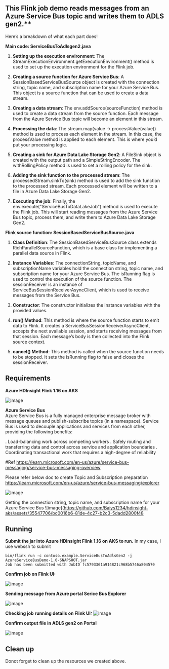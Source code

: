## This Flink job demo reads messages from an Azure Service Bus topic and writes them to ADLS gen2.**

Here’s a breakdown of what each part does!

**Main code: ServiceBusToAdlsgen2.java**

1. **Setting up the execution environment**: The StreamExecutionEnvironment.getExecutionEnvironment() method is used to set up the execution environment for the Flink job.

2. **Creating a source function for Azure Service Bus**: A SessionBasedServiceBusSource object is created with the connection string, topic name, and subscription name for your Azure Service Bus. This object is a source function that can be used to create a data stream.

3. **Creating a data stream**: The env.addSource(sourceFunction) method is used to create a data stream from the source function. Each message from the Azure Service Bus topic will become an element in this stream.

4. **Processing the data**: The stream.map(value -> processValue(value)) method is used to process each element in the stream. In this case, the processValue method is applied to each element. This is where you’d put your processing logic.

5. **Creating a sink for Azure Data Lake Storage Gen2**: A FileSink object is created with the output path and a SimpleStringEncoder. The withRollingPolicy method is used to set a rolling policy for the sink.

6. **Adding the sink function to the processed stream**: The processedStream.sinkTo(sink) method is used to add the sink function to the processed stream. Each processed element will be written to a file in Azure Data Lake Storage Gen2.

7. **Executing the job**: Finally, the env.execute("ServiceBusToDataLakeJob") method is used to execute the Flink job. This will start reading messages from the Azure Service Bus topic, process them, and write them to Azure Data Lake Storage Gen2.

**Flink source function: SessionBasedServiceBusSource.java**

1. **Class Definition**: The SessionBasedServiceBusSource class extends RichParallelSourceFunction<String>, which is a base class for implementing a parallel data source in Flink.

2. **Instance Variables**: The connectionString, topicName, and subscriptionName variables hold the connection string, topic name, and subscription name for your Azure Service Bus. The isRunning flag is used to control the execution of the source function. The sessionReceiver is an instance of ServiceBusSessionReceiverAsyncClient, which is used to receive messages from the Service Bus.

3. **Constructor**: The constructor initializes the instance variables with the provided values.

4. **run() Method**: This method is where the source function starts to emit data to Flink. It creates a ServiceBusSessionReceiverAsyncClient, accepts the next available session, and starts receiving messages from that session. Each message’s body is then collected into the Flink source context.

5. **cancel() Method**: This method is called when the source function needs to be stopped. It sets the isRunning flag to false and closes the sessionReceiver.

## Requirements

**Azure HDInsight Flink 1.16 on AKS**

![image](https://github.com/Baiys1234/hdinsight-aks/assets/35547706/18d1000c-9c18-4017-8a9b-9d3e4920cfb7)


**Azure Service Bus** <br>
Azure Service Bus is a fully managed enterprise message broker with message queues and publish-subscribe topics (in a namespace). Service Bus is used to decouple applications and services from each other, providing the following benefits:

. Load-balancing work across competing workers
. Safely routing and transferring data and control across service and application boundaries
. Coordinating transactional work that requires a high-degree of reliability

#Ref
https://learn.microsoft.com/en-us/azure/service-bus-messaging/service-bus-messaging-overview

Please refer below doc to create Topic and Subscription preparation 
https://learn.microsoft.com/en-us/azure/service-bus-messaging/explorer

![image](https://github.com/Baiys1234/hdinsight-aks/assets/35547706/a61a13a9-d53b-423c-8e43-477e13e32fc2)

Getting the connection string, topic name, and subscription name for your Azure Service Bus
![image](https://github.com/Baiys1234/hdinsight-aks/assets/35547706/bc0016b6-81de-4c27-b2c3-5dadd2800f48

## Running

**Submit the jar into Azure HDInsight Flink 1.16 on AKS to run.**
In my case, I use webssh to submit
```
bin/flink run -c contoso.example.ServiceBusToAdlsGen2 -j AzureServiceBusDemo-1.0-SNAPSHOT.jar
Job has been submitted with JobID fc5793361a914821c968b5746a804570
```

**Confirm job on Flink UI:**

![image](https://github.com/Baiys1234/hdinsight-aks/assets/35547706/eeb5fb08-c15c-4917-9899-7fbb9ce8277c)

**Sending message from Azure portal Serice Bus Explorer**

![image](https://github.com/Baiys1234/hdinsight-aks/assets/35547706/d4ba1c3c-0b48-458c-b082-0a1a8c1d3624)

**Checking job running details on Flink UI:**
![image](https://github.com/Baiys1234/hdinsight-aks/assets/35547706/50f5ad9a-d841-4636-bce7-bc0be68e5959)

**Confirm output file in ADLS gen2 on Portal**

![image](https://github.com/Baiys1234/hdinsight-aks/assets/35547706/efa9c03d-3449-4f9e-96b7-c1e010f67813)

## Clean up

Donot forget to clean up the resources we created above.








